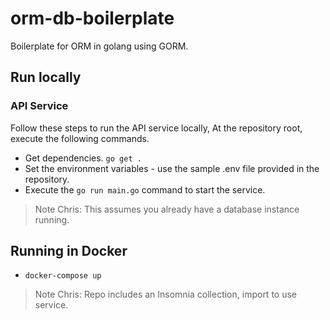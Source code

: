 # orm-db-boilerplate

Boilerplate for ORM in golang using GORM.

## Run locally
### API Service
Follow these steps to run the API service locally,
At the repository root, execute the following commands.
- Get dependencies.
  `go get .`
- Set the environment variables - use the sample .env file provided in the repository.
- Execute the `go run main.go` command to start the service.
> Note Chris: This assumes you already have a database instance running.

## Running in Docker
- `docker-compose up`

> Note Chris: Repo includes an Insomnia collection, import to use service.